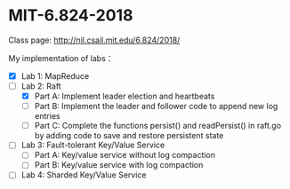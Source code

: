 # MIT-6.824-2018
Class page: http://nil.csail.mit.edu/6.824/2018/

My implementation of labs：
- [x] Lab 1: MapReduce
- [ ] Lab 2: Raft  
    - [x] Part A: Implement leader election and heartbeats
    - [ ] Part B: Implement the leader and follower code to append new log entries
    - [ ] Part C: Complete the functions persist() and readPersist() in raft.go by adding code to save and restore persistent state
- [ ] Lab 3: Fault-tolerant Key/Value Service
    - [ ] Part A: Key/value service without log compaction
    - [ ] Part B: Key/value service with log compaction
- [ ] Lab 4: Sharded Key/Value Service